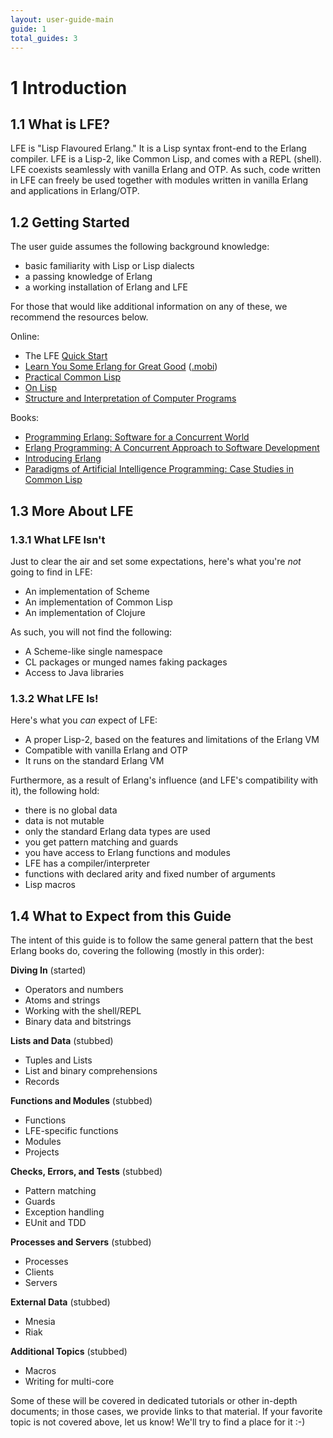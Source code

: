 ```yaml
---
layout: user-guide-main
guide: 1
total_guides: 3
---
```

# 1 Introduction

## 1.1 What is LFE?

LFE is "Lisp Flavoured Erlang." It is a Lisp syntax front-end to the Erlang
compiler. LFE is a Lisp-2, like Common Lisp, and comes with a REPL (shell).
LFE coexists seamlessly with vanilla Erlang and OTP. As such, code written in
LFE can freely be used together with modules written in vanilla Erlang and
applications in Erlang/OTP.

## 1.2 Getting Started

The user guide assumes the following background knowledge:

* basic familiarity with Lisp or Lisp dialects
* a passing knowledge of Erlang
* a working installation of Erlang and LFE

For those that would like additional information on any of these, we recommend
the resources below.

Online:
* The LFE [Quick Start](http://lfe.github.com/quick-start/1.html)
* [Learn You Some Erlang for Great Good](http://learnyousomeerlang.com/content)
  ([.mobi](https://github.com/igstan/learn-you-some-erlang-kindle/downloads))
* [Practical Common Lisp](http://www.gigamonkeys.com/book/)
* [On Lisp](http://www.paulgraham.com/onlisp.html)
* [Structure and Interpretation of Computer Programs](http://mitpress.mit.edu/sicp/)

Books:
* [Programming Erlang: Software for a Concurrent World](http://pragprog.com/book/jaerlang/programming-erlang)
* [Erlang Programming: A Concurrent Approach to Software Development](http://shop.oreilly.com/product/9780596518189.do)
* [Introducing Erlang](http://shop.oreilly.com/product/0636920025818.do)
* [Paradigms of Artificial Intelligence Programming: Case Studies in Common Lisp](http://norvig.com/paip.html)

## 1.3 More About LFE

### 1.3.1 What LFE Isn't

Just to clear the air and set some expectations, here's what you're *not* going
to find in LFE:

* An implementation of Scheme
* An implementation of Common Lisp
* An implementation of Clojure

As such, you will not find the following:
* A Scheme-like single namespace
* CL packages or munged names faking packages
* Access to Java libraries

### 1.3.2 What LFE Is!

Here's what you *can* expect of LFE:

* A proper Lisp-2, based on the features and limitations of the Erlang VM
* Compatible with vanilla Erlang and OTP
* It runs on the standard Erlang VM

Furthermore, as a result of Erlang's influence (and LFE's compatibility with
it), the following hold:
* there is no global data
* data is not mutable
* only the standard Erlang data types are used
* you get pattern matching and guards
* you have access to Erlang functions and modules
* LFE has a compiler/interpreter
* functions with declared arity and fixed number of arguments
* Lisp macros

## 1.4 What to Expect from this Guide

The intent of this guide is to follow the same general pattern that the best
Erlang books do, covering the following (mostly in this order):

**Diving In** (started)
* Operators and numbers
* Atoms and strings
* Working with the shell/REPL
* Binary data and bitstrings

**Lists and Data** (stubbed)
* Tuples and Lists
* List and binary comprehensions
* Records

**Functions and Modules** (stubbed)
* Functions
* LFE-specific functions
* Modules
* Projects

**Checks, Errors, and Tests** (stubbed)
* Pattern matching
* Guards
* Exception handling
* EUnit and TDD

**Processes and Servers** (stubbed)
* Processes
* Clients
* Servers

**External Data** (stubbed)
* Mnesia
* Riak

**Additional Topics** (stubbed)
* Macros
* Writing for multi-core

Some of these will be covered in dedicated tutorials or other in-depth
documents; in those cases, we provide links to that material. If your favorite
topic is not covered above, let us know! We'll try to find a place for it :-)
